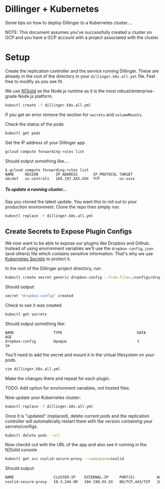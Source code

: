 # Dillinger + Kubernetes

Some tips on how to deploy Dillinger to a Kubernetes cluster....

NOTE: This document assumes you've successfully created a cluster on GCP and you have a GCP account with a project associated with the cluster.

# Setup

Create the replication controller and the service running Dillinger.  These are already in the root of the directory in your `dillinger.k8s.all.yml` file.  Feel free to modify as you see fit.

We use [N|Solid](https://nodesource.com/products/nsolid) as the Node.js runtime as it is the most robust/enterprise-grade Node.js platform.

```sh
kubectl create -f dillinger.k8s.all.yml
```

If you get an error remove the section for `secrets` and `volumeMounts`.

Check the status of the pods

```sh
kubectl get pods
```

Get the IP address of your Dillinger app

```sh
gcloud compute forwarding-rules list
```

Should output something like....

```
$ gcloud compute forwarding-rules list
NAME     REGION        IP_ADDRESS       IP_PROTOCOL TARGET
abcdef   us-central1   104.197.XXX.XXX  TCP         us-xxxx
```

##### To update a running cluster...

Say you cloned the latest update.  You want this to roll out to your production environment.  Clone the repo then simply run:

```sh
kubectl replace -f dillinger.k8s.all.yml
```

## Create Secrets to Expose Plugin Configs

We now want to be able to expose our plugins like Dropbox and Github.  Instead of using environment variables we'll use the `dropbox-config.json` (and others) file which contains sensitive information.  That's why we use [Kubernetes Secrets](http://kubernetes.io/docs/user-guide/secrets/#creating-your-own-secrets) to protect it.

In the root of the Dillinger project directory, run:

```sh
kubectl create secret generic dropbox-config --from-file=./configs/dropbox-config.json
```

Should output:

```sh
secret "dropbox-config" created
```

Check to see it was created

```sh
kubectl get secrets
```

Should output something like:

```
NAME                  TYPE                                  DATA      AGE
dropbox-config        Opaque                                1         1m
```

You'll need to add the secret and mount it in the virtual filesystem on your pods.

```sh
vim dillinger.k8s.all.yml
```
Make the changes there and repeat for each plugin.

TODO: Add option for environment variables, not hosted files.

Now update your Kubernetes cluster:
 
 ```sh
kubectl replace -f dillinger.k8s.all.yml
```

Once it is "updated" (replaced), delete current pods and the replication controller will automatically restart them with the version containing your secrets/configs.

```sh
kubectl delete pods --all
``` 

Now checkit out with the URL of the app and also see it running in the N|Solid console

```sh
kubectl get svc nsolid-secure-proxy --namespace=nsolid
```
Should output:

```sh
NAME                  CLUSTER-IP    EXTERNAL-IP     PORT(S)          AGE
nsolid-secure-proxy   10.3.244.90   104.198.XX.XX   80/TCP,443/TCP   16h
```